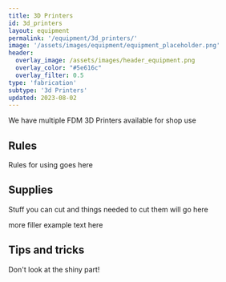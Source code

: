```yaml
---
title: 3D Printers
id: 3d_printers
layout: equipment
permalink: '/equipment/3d_printers/'
image: '/assets/images/equipment/equipment_placeholder.png'
header:
  overlay_image: /assets/images/header_equipment.png
  overlay_color: "#5e616c"
  overlay_filter: 0.5
type: 'fabrication'
subtype: '3d Printers'
updated: 2023-08-02
---
```



We have multiple FDM 3D Printers available for shop use

## Rules

Rules for using goes here

## Supplies
Stuff you can cut and things needed to cut them will go here

more filler example text here

## Tips and tricks
Don't look at the shiny part!
